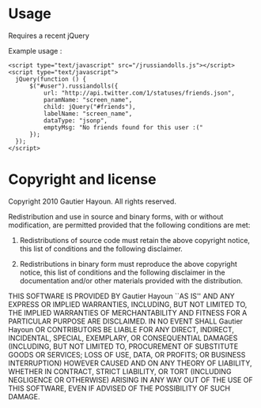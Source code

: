 Usage
=====

Requires a recent jQuery

Example usage :

    <script type="text/javascript" src="/jrussiandolls.js"></script>
    <script type="text/javascript">
      jQuery(function () {
          $("#user").russiandolls({
              url: "http://api.twitter.com/1/statuses/friends.json",
              paramName: "screen_name",
              child: jQuery("#friends"),
              labelName: "screen_name",
              dataType: "jsonp",
              emptyMsg: "No friends found for this user :("
          });
      });
    </script>


Copyright and license
=====================

Copyright 2010 Gautier Hayoun. All rights reserved.

Redistribution and use in source and binary forms, with or without
modification, are permitted provided that the following conditions are met:

   1. Redistributions of source code must retain the above copyright notice,
   this list of conditions and the following disclaimer.

   2. Redistributions in binary form must reproduce the above copyright notice,
   this list of conditions and the following disclaimer in the documentation
   and/or other materials provided with the distribution.

THIS SOFTWARE IS PROVIDED BY Gautier Hayoun ``AS IS'' AND ANY EXPRESS OR
IMPLIED WARRANTIES, INCLUDING, BUT NOT LIMITED TO, THE IMPLIED WARRANTIES OF
MERCHANTABILITY AND FITNESS FOR A PARTICULAR PURPOSE ARE DISCLAIMED. IN NO
EVENT SHALL Gautier Hayoun OR CONTRIBUTORS BE LIABLE FOR ANY DIRECT, INDIRECT,
INCIDENTAL, SPECIAL, EXEMPLARY, OR CONSEQUENTIAL DAMAGES (INCLUDING, BUT NOT
LIMITED TO, PROCUREMENT OF SUBSTITUTE GOODS OR SERVICES; LOSS OF USE, DATA, OR
PROFITS; OR BUSINESS INTERRUPTION) HOWEVER CAUSED AND ON ANY THEORY OF
LIABILITY, WHETHER IN CONTRACT, STRICT LIABILITY, OR TORT (INCLUDING NEGLIGENCE
OR OTHERWISE) ARISING IN ANY WAY OUT OF THE USE OF THIS SOFTWARE, EVEN IF
ADVISED OF THE POSSIBILITY OF SUCH DAMAGE.

